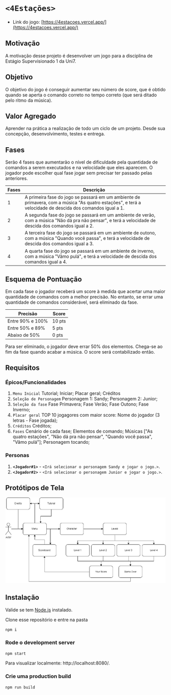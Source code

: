 # `<4Estações>`

* Link do jogo: [https://4estacoes.vercel.app/](https://4estacoes.vercel.app/)

## Motivação

A motivação desse projeto é desenvolver um jogo para a disciplina de Estágio Supervisionado 1 da Uni7.

## Objetivo

O objetivo do jogo é conseguir aumentar seu número de score, que é obtido quando se aperta o comando correto no tempo correto (que será ditado pelo ritmo da música).

## Valor Agregado

Aprender na prática a realização de todo um ciclo de um projeto. Desde sua concepção, desenvolvimento, testes e entrega.

## Fases

Serão 4 fases que aumentarão o nível de dificuldade pela quantidade de comandos a serem executados e na velocidade que eles aparecem. O jogador pode escolher qual fase jogar sem precisar ter passado pelas anteriores.

| Fases | Descrição |
| ----- | ----------- |
| 1     | A primeira fase do jogo se passará em um ambiente de primavera, com a música "As quatro estações", e terá a velocidade de descida dos comandos igual a 1. |
| 2     | A segunda fase do jogo se passará em um ambiente de verão, com a música "Não dá pra não pensar", e terá a velocidade de descida dos comandos igual a 2. |
| 3     | A terceira fase do jogo se passará em um ambiente de outono, com a música "Quando você passa", e terá a velocidade de descida dos comandos igual a 3. |
| 4     | A quarta fase do jogo se passará em um ambiente de inverno, com a música "Vâmo pulá", e terá a velocidade de descida dos comandos igual a 4. |

## Esquema de Pontuação

Em cada fase o jogador receberá um score à medida que acertar uma maior quantidade de comandos com a melhor precisão. No entanto, se errar uma quantidade de comandos considerável, será eliminado da fase.

| Precisão | Score |
| ----- | ----------- |
| Entre 90% e 100% | 10 pts |
| Entre 50% e 89%     | 5 pts |
| Abaixo de 50%      | 0 pts |

Para ser eliminado, o jogador deve errar 50% dos elementos.
Chega-se ao fim da fase quando acabar a música. O score será contabilizado então.

## Requisitos

### Épicos/Funcionalidades

1. `Menu Inicial`
   Tutorial;
   Iniciar;
   Placar geral;
   Créditos
2. `Seleção de Personagem`
   Personagem 1: Sandy;
   Personagem 2: Junior;
3. `Seleção da fase`
   Fase Primavera;
   Fase Verão;
   Fase Outono;
   Fase Inverno;
4. `Placar geral`
   TOP 10 jogagores com maior score: Nome do jogador (3 letras - Fase jogada);
5. `Créditos`
   Créditos;
6. `Fases`
   Cenário de cada fase;
   Elementos de comando;
   Músicas ["As quatro estações", "Não dá pra não pensar", "Quando você passa", "Vâmo pulá"];
   Personagem tocando;

### Personas

1. **`<Jogador#1>`** - `<Irá selecionar o personagem Sandy e jogar o jogo.>`.
2. **`<Jogador#2>`** - `<Irá selecionar o personagem Junior e jogar o jogo.>`.

## Protótipos de Tela

![Diagrama](Diagrama.drawio.png)

## Instalação

Valide se tem [Node.js](https://nodejs.org) instalado.

Clone esse repositório e entre na pasta

```
npm i
```

### Rode o development server

```
npm start
```

Para visualizar localmente: http://localhost:8080/.

### Crie uma production build

```
npm run build
```